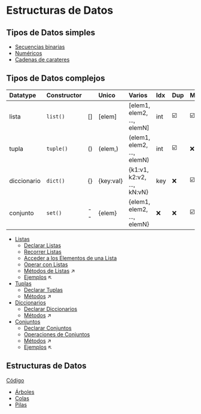 # Estructuras de Datos

## Tipos de Datos simples
- [Secuencias binarias](binarios.md)
- [Numéricos](numericos.md)
- [Cadenas de carateres](strings.md)


## Tipos de Datos complejos

| Datatype     | Constructor |    | Unico     | Varios                     | Idx | Dup | Mut |
|:-------------|:------------|:---|:----------|:---------------------------|:----|:----|:----|
| lista        | `list()`    | [] | [elem]    | [elem1, elem2, ..., elemN] | int | :ballot_box_with_check: | :ballot_box_with_check:  |
| tupla        | `tuple()`   | () | (elem,)   | (elem1, elem2, ..., elemN) | int | :ballot_box_with_check: | :x: |
| diccionario  | `dict()`    | {} | {key:val} | {k1:v1, k2:v2, ..., kN:vN} | key | :x: | :ballot_box_with_check:  |
| conjunto     | `set()`     | -- | {elem}    | {elem1, elem2, ..., elemN} | :x: | :x: | :ballot_box_with_check:  |

- [Listas](listas.md)
  - [Declarar Listas](listas.md#declarar-listas)
  - [Recorrer Listas](listas.md#recorrer-listas)
  - [Acceder a los Elementos de una Lista](listas.md#acceder-a-los-elementos-de-una-lista)
  - [Operar con Listas](listas.md#operar-con-listas)
  - [Métodos de Listas](https://www.w3schools.com/python/python_ref_list.asp) :arrow_upper_right:
  - [Ejemplos](https://github.com/d3a/laguntza/blob/main/python/datatypes/code/listas.py) :arrow_upper_left:
- [Tuplas](tuplas.md)
  - [Declarar Tuplas](tuplas.md#declarar-tuplas)
  - [Métodos](https://www.w3schools.com/python/python_ref_tuple.asp) :arrow_upper_right:
- [Diccionarios](diccionarios.md)
  - [Declarar Diccionarios](diccionarios.md#declarar-diccionarios)
  - [Métodos](https://www.w3schools.com/python/python_ref_dictionary.asp) :arrow_upper_right:
- [Conjuntos](conjuntos.md)
  - [Declarar Conjuntos](conjuntos.md#declarar-conjuntos)
  - [Operaciones de Conjuntos](conjuntos.md#operaciones-de-conjuntos)
  - [Métodos](https://www.w3schools.com/python/python_ref_set.asp) :arrow_upper_right:
  - [Ejemplos](https://github.com/d3a/laguntza/blob/main/python/datatypes/code/conjuntos.py) :arrow_upper_left:

## Estructuras de Datos
[Código](https://github.com/d3a/laguntza/blob/main/python/datatypes/code/)
- [Árboles](https://github.com/d3a/laguntza/blob/main/python/datatypes/code/Arboles.py)
- [Colas](https://github.com/d3a/laguntza/blob/main/python/datatypes/code/Colas.py)
- [Pilas](https://github.com/d3a/laguntza/blob/main/python/datatypes/code/Pilas.py)
